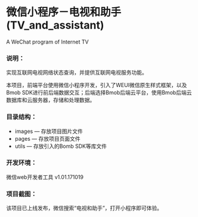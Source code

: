 # 微信小程序－电视和助手 (TV_and_assistant)
A WeChat program of Internet TV

### 说明：

实现互联网电视网络状态查询，并提供互联网电视服务功能。

本项目，前端平台使用微信小程序开发，引入了WEUI微信原生样式框架，以及Bmob SDK进行前后端数据交互；后端选择Bmob后端云平台，使用Bmob后端云数据库和云服务器，存储和处理数据。

### 目录结构：

- images — 存放项目图片文件
- pages — 存放项目页面文件
- utils — 存放引入的Bomb SDK等库文件

### 开发环境：

微信web开发者工具 v1.01.171019

### 项目截图：
该项目已上线发布，微信搜索“电视和助手”，打开小程序即可体验。
